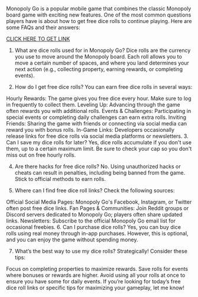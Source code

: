 Monopoly Go is a popular mobile game that combines the classic Monopoly board game with exciting new features. One of the most common questions players have is about how to get free dice rolls to continue playing. Here are some FAQs and their answers:

<p><a href="https://sites.google.com/view/free-dice-monopoly-go-no-verif/">CLICK HERE TO GET LINK</a></p>

1. What are dice rolls used for in Monopoly Go?
Dice rolls are the currency you use to move around the Monopoly board. Each roll allows you to move a certain number of spaces, and where you land determines your next action (e.g., collecting property, earning rewards, or completing events).

2. How do I get free dice rolls?
You can earn free dice rolls in several ways:

Hourly Rewards: The game gives you free dice every hour. Make sure to log in frequently to collect them.
Leveling Up: Advancing through the game often rewards you with additional rolls.
Events & Challenges: Participating in special events or completing daily challenges can earn extra rolls.
Inviting Friends: Sharing the game with friends or connecting via social media can reward you with bonus rolls.
In-Game Links: Developers occasionally release links for free dice rolls via social media platforms or newsletters.
3. Can I save my dice rolls for later?
Yes, dice rolls accumulate if you don't use them, up to a certain maximum limit. Be sure to check your cap so you don't miss out on free hourly rolls.

4. Are there hacks for free dice rolls?
No. Using unauthorized hacks or cheats can result in penalties, including being banned from the game. Stick to official methods to earn rolls.

5. Where can I find free dice roll links?
Check the following sources:

Official Social Media Pages: Monopoly Go's Facebook, Instagram, or Twitter often post free dice links.
Fan Pages & Communities: Join Reddit groups or Discord servers dedicated to Monopoly Go; players often share updated links.
Newsletters: Subscribe to the official Monopoly Go email list for occasional freebies.
6. Can I purchase dice rolls?
Yes, you can buy dice rolls using real money through in-app purchases. However, this is optional, and you can enjoy the game without spending money.

7. What’s the best way to use my dice rolls?
Strategically! Consider these tips:

Focus on completing properties to maximize rewards.
Save rolls for events where bonuses or rewards are higher.
Avoid using all your rolls at once to ensure you have some for daily events.
If you’re looking for today’s free dice roll links or specific tips for maximizing your gameplay, let me know!






